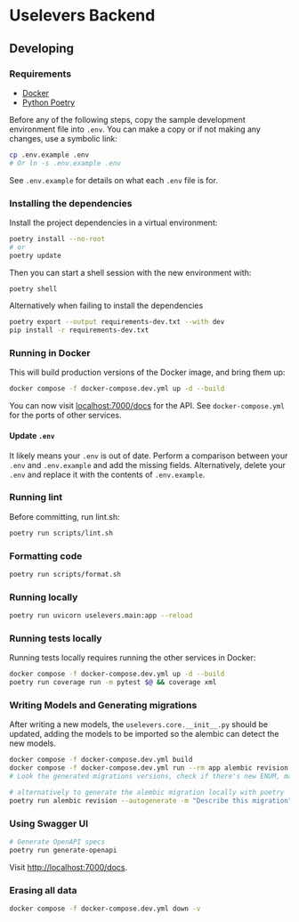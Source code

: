 # Uselevers Backend

## Developing

### Requirements

- [Docker](https://docs.docker.com/engine/install/)
- [Python Poetry](https://python-poetry.org/docs/)

Before any of the following steps, copy the sample development environment file into `.env`. You can make a copy or if not making any changes, use a symbolic link:

```sh
cp .env.example .env
# Or ln -s .env.example .env
```

See `.env.example` for details on what each `.env` file is for.

### Installing the dependencies

Install the project dependencies in a virtual environment:

```sh
poetry install --no-root
# or
poetry update
```

Then you can start a shell session with the new environment with:

```sh
poetry shell
```

Alternatively when failing to install the dependencies

```sh
poetry export --output requirements-dev.txt --with dev
pip install -r requirements-dev.txt
```

### Running in Docker

This will build production versions of the Docker image, and bring them up:

```sh
docker compose -f docker-compose.dev.yml up -d --build
```

You can now visit [localhost:7000/docs](http://localhost:7000/docs) for the API. See `docker-compose.yml` for the ports of other services.

#### Update `.env`

It likely means your `.env` is out of date. Perform a comparison between your `.env` and `.env.example` and add the missing fields. Alternatively, delete your `.env` and replace it with the contents of `.env.example`.

### Running lint

Before committing, run lint.sh:

```sh
poetry run scripts/lint.sh
```

### Formatting code

```sh
poetry run scripts/format.sh
```

### Running locally

```sh
poetry run uvicorn uselevers.main:app --reload
```

### Running tests locally

Running tests locally requires running the other services in Docker:

```sh
docker compose -f docker-compose.dev.yml up -d --build
poetry run coverage run -m pytest $@ && coverage xml
```

### Writing Models and Generating migrations

After writing a new models, the `uselevers.core.__init__.py` should be updated,
adding the models to be imported so the alembic can detect the new models.

```sh
docker compose -f docker-compose.dev.yml build
docker compose -f docker-compose.dev.yml run --rm app alembic revision --autogenerate -m "Describe this migration"
# Look the generated migrations versions, check if there's new ENUM, make sure add drop type e.g op.execute("DROP TYPE enumname") in downgrade()

# alternatively to generate the alembic migration locally with poetry
poetry run alembic revision --autogenerate -m "Describe this migration"
```

### Using Swagger UI

```sh
# Generate OpenAPI specs
poetry run generate-openapi
```

Visit [http://localhost:7000/docs](http://localhost:7000/docs).

### Erasing all data

```sh
docker compose -f docker-compose.dev.yml down -v
```
